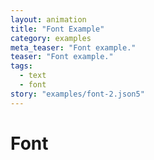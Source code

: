 ```yaml
---
layout: animation
title: "Font Example"
category: examples
meta_teaser: "Font example."
teaser: "Font example."
tags: 
  - text
  - font
story: "examples/font-2.json5"
---
```

# Font

